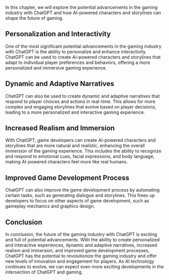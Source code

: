 
In this chapter, we will explore the potential advancements in the gaming industry with ChatGPT and how AI-powered characters and storylines can shape the future of gaming.

Personalization and Interactivity
---------------------------------

One of the most significant potential advancements in the gaming industry with ChatGPT is the ability to personalize and enhance interactivity. ChatGPT can be used to create AI-powered characters and storylines that adapt to individual player preferences and behaviors, offering a more personalized and immersive gaming experience.

Dynamic and Adaptive Narratives
-------------------------------

ChatGPT can also be used to create dynamic and adaptive narratives that respond to player choices and actions in real-time. This allows for more complex and engaging storylines that evolve based on player decisions, leading to a more personalized and interactive gaming experience.

Increased Realism and Immersion
-------------------------------

With ChatGPT, game developers can create AI-powered characters and storylines that are more natural and realistic, enhancing the overall immersion of the gaming experience. This includes the ability to recognize and respond to emotional cues, facial expressions, and body language, making AI-powered characters feel more like real humans.

Improved Game Development Process
---------------------------------

ChatGPT can also improve the game development process by automating certain tasks, such as generating dialogue and storylines. This frees up developers to focus on other aspects of game development, such as gameplay mechanics and graphics design.

Conclusion
----------

In conclusion, the future of the gaming industry with ChatGPT is exciting and full of potential advancements. With the ability to create personalized and interactive experiences, dynamic and adaptive narratives, increased realism and immersion, and improved game development processes, ChatGPT has the potential to revolutionize the gaming industry and offer new levels of innovation and engagement for players. As AI technology continues to evolve, we can expect even more exciting developments in the intersection of ChatGPT and gaming.
